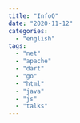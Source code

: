```yaml
---
title: "InfoQ"
date: "2020-11-12"
categories: 
  - "english"
tags: 
  - "net"
  - "apache"
  - "dart"
  - "go"
  - "html"
  - "java"
  - "js"
  - "talks"
---
```




